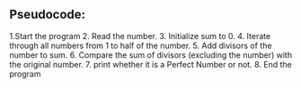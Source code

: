 ## Pseudocode:
1.Start the program 
2. Read the number.
3. Initialize sum to 0.
4. Iterate through all numbers from 1 to half of the number.
5. Add divisors of the number to sum.
6. Compare the sum of divisors (excluding the number) with the original number.
7. print whether it is a Perfect Number or not.
8. End the program